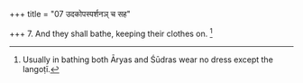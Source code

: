 +++
title = "07 उदकोपस्पर्शनञ् च सह"

+++
7. And they shall bathe, keeping their clothes on. [^3] 


[^3]:  Usually in bathing both Āryas and Śūdras wear no dress except the langoṭī.
